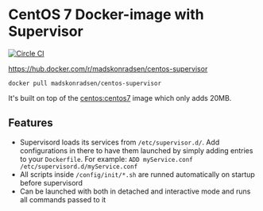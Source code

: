 # CentOS 7 Docker-image with Supervisor
[![Circle CI](https://circleci.com/gh/madskonradsen/docker-centos-supervisor.svg?style=svg)](https://circleci.com/gh/madskonradsen/docker-centos-supervisor)

https://hub.docker.com/r/madskonradsen/centos-supervisor

`docker pull madskonradsen/centos-supervisor`

It's built on top of the [centos:centos7](https://registry.hub.docker.com/_/centos/) image which only adds 20MB.

## Features

 - Supervisord loads its services from `/etc/supervisor.d/`. Add configurations in there to have them launched by simply adding entries to your `Dockerfile`. For example: `ADD myService.conf /etc/supervisord.d/myService.conf`
 - All scripts inside `/config/init/*.sh` are runned automatically on startup before supervisord
 - Can be launched with both in detached and interactive mode and runs all commands passed to it
